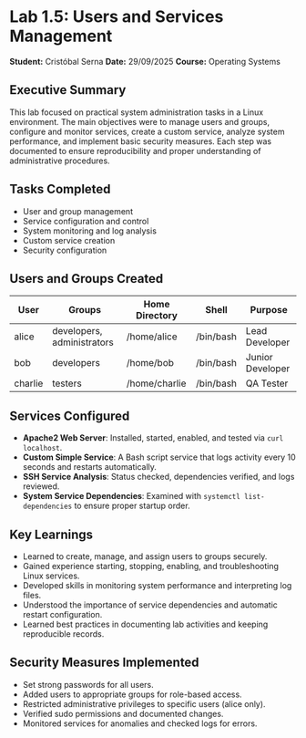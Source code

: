 # Lab 1.5: Users and Services Management

**Student:** Cristóbal Serna
**Date:** 29/09/2025
**Course:** Operating Systems  

## Executive Summary
This lab focused on practical system administration tasks in a Linux environment. The main objectives were to manage users and groups, configure and monitor services, create a custom service, analyze system performance, and implement basic security measures. Each step was documented to ensure reproducibility and proper understanding of administrative procedures.

## Tasks Completed
- User and group management
- Service configuration and control
- System monitoring and log analysis
- Custom service creation
- Security configuration

## Users and Groups Created
| User    | Groups                     | Home Directory | Shell       | Purpose         |
|---------|----------------------------|----------------|------------|----------------|
| alice   | developers, administrators | /home/alice    | /bin/bash  | Lead Developer |
| bob     | developers                 | /home/bob      | /bin/bash  | Junior Developer |
| charlie | testers                    | /home/charlie  | /bin/bash  | QA Tester      |

## Services Configured
- **Apache2 Web Server**: Installed, started, enabled, and tested via `curl localhost`.
- **Custom Simple Service**: A Bash script service that logs activity every 10 seconds and restarts automatically.
- **SSH Service Analysis**: Status checked, dependencies verified, and logs reviewed.
- **System Service Dependencies**: Examined with `systemctl list-dependencies` to ensure proper startup order.

## Key Learnings
- Learned to create, manage, and assign users to groups securely.
- Gained experience starting, stopping, enabling, and troubleshooting Linux services.
- Developed skills in monitoring system performance and interpreting log files.
- Understood the importance of service dependencies and automatic restart configuration.
- Learned best practices in documenting lab activities and keeping reproducible records.

## Security Measures Implemented
- Set strong passwords for all users.
- Added users to appropriate groups for role-based access.
- Restricted administrative privileges to specific users (alice only).
- Verified sudo permissions and documented changes.
- Monitored services for anomalies and checked logs for errors.

